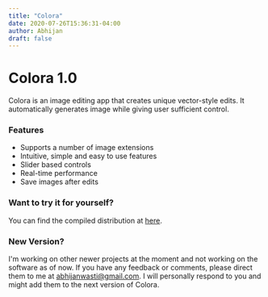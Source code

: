 ```yaml
---
title: "Colora"
date: 2020-07-26T15:36:31-04:00
author: Abhijan
draft: false
---
```


# Colora 1.0

Colora is an image editing app that creates unique vector-style edits. It automatically generates image while giving user sufficient control.

### Features
- Supports a number of image extensions
- Intuitive, simple and easy to use features
- Slider based controls
- Real-time performance
- Save images after edits

### Want to try it for yourself?
You can find the compiled distribution at [here](https://drive.google.com/drive/u/0/folders/1tw11PJ95fVf9NEVYrtmemNPi2uLx1IeN).

### New Version?
I'm working on other newer projects at the moment and not working on the software as of now. If you have any feedback or comments, please direct them to me at abhijanwasti@gmail.com. I will personally respond to you and might add them to the next version of Colora.